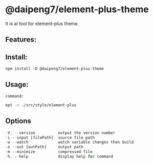 # @daipeng7/element-plus-theme

It is al tool for element-plus theme.

## Features:


## Install:
`npm install -D @daipeng7/element-plus-theme`


## Usage:

`command:`

```bash
ept -o ./src/style/element-plus
```

## Options

```js
-V, --version          output the version number
-i --input [filePath]  source file path
-w --watch             watch variable changes then build
-o --out [outPath]     output path
-m --minimize          compressed file
-h, --help             display help for command

```

